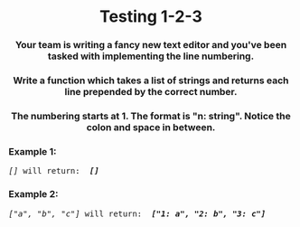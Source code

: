 <div align = "center">

# Testing 1-2-3

</div>

<div align = "center">

<h3>Your team is writing a fancy new text editor and you've been tasked with implementing the line numbering.</h3>

<h3>Write a function which takes a list of strings and returns each line prepended by the correct number.</h3>

<h3>The numbering starts at 1. The format is "n: string". Notice the colon and space in between.</h3>

</div>

<h3>Example 1:</h3>

<pre><em>[]</em> will return: &nbsp;<strong><em>[]</em></strong></pre>

<h3>Example 2:</h3>

<pre><em>["a", "b", "c"]</em> will return: &nbsp;<strong><em>["1: a", "2: b", "3: c"]</em></strong></pre>
